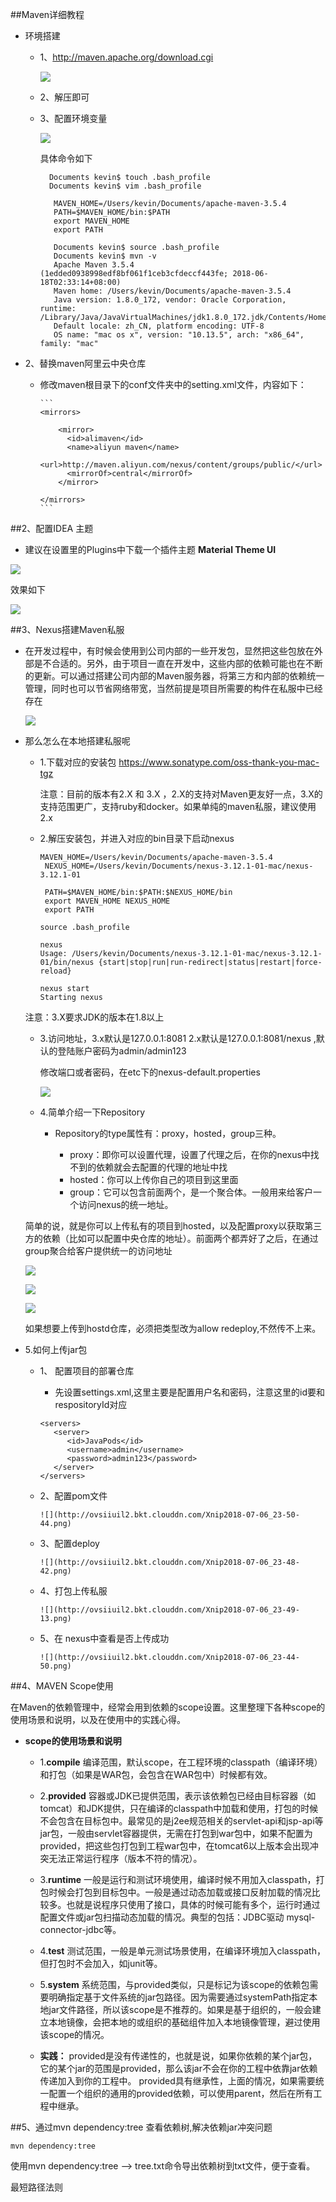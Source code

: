 ##Maven详细教程

- 环境搭建
  - 1、http://maven.apache.org/download.cgi 

     ![](http://ovsiiuil2.bkt.clouddn.com/Xnip2018-07-06_20-47-09.png)

  - 2、解压即可 

  - 3、配置环境变量
  
     ![](http://ovsiiuil2.bkt.clouddn.com/Xnip2018-07-06_20-57-51.png)
     
     具体命令如下
     
     ```
       Documents kevin$ touch .bash_profile
       Documents kevin$ vim .bash_profile 
    
        MAVEN_HOME=/Users/kevin/Documents/apache-maven-3.5.4
        PATH=$MAVEN_HOME/bin:$PATH
        export MAVEN_HOME
        export PATH
        
        Documents kevin$ source .bash_profile 
        Documents kevin$ mvn -v
        Apache Maven 3.5.4 (1edded0938998edf8bf061f1ceb3cfdeccf443fe; 2018-06-18T02:33:14+08:00)
        Maven home: /Users/kevin/Documents/apache-maven-3.5.4
        Java version: 1.8.0_172, vendor: Oracle Corporation, runtime: /Library/Java/JavaVirtualMachines/jdk1.8.0_172.jdk/Contents/Home/jre
        Default locale: zh_CN, platform encoding: UTF-8
        OS name: "mac os x", version: "10.13.5", arch: "x86_64", family: "mac"
     ```
- 2、替换maven阿里云中央仓库 

  - 修改maven根目录下的conf文件夹中的setting.xml文件，内容如下：
  
        ```
        <mirrors>
    
            <mirror>
              <id>alimaven</id>
              <name>aliyun maven</name>
              <url>http://maven.aliyun.com/nexus/content/groups/public/</url>
              <mirrorOf>central</mirrorOf>        
            </mirror>
    
        </mirrors>
        ```

##2、配置IDEA 主题

- 建议在设置里的Plugins中下载一个插件主题  **Material Theme UI**
 
 ![](http://ovsiiuil2.bkt.clouddn.com/Xnip2018-07-06_21-29-57.png)
 
 效果如下
 
 ![](http://ovsiiuil2.bkt.clouddn.com/Xnip2018-07-06_21-30-13.png)


##3、Nexus搭建Maven私服
- 在开发过程中，有时候会使用到公司内部的一些开发包，显然把这些包放在外部是不合适的。另外，由于项目一直在开发中，这些内部的依赖可能也在不断的更新。可以通过搭建公司内部的Maven服务器，将第三方和内部的依赖统一管理，同时也可以节省网络带宽，当然前提是项目所需要的构件在私服中已经存在

  
  ![](http://ovsiiuil2.bkt.clouddn.com/Xnip2018-07-06_21-35-32.png)

- 那么怎么在本地搭建私服呢
   
  -  1.下载对应的安装包
       https://www.sonatype.com/oss-thank-you-mac-tgz

      注意：目前的版本有2.X 和 3.X ，2.X的支持对Maven更友好一点，3.X的支持范围更广，支持ruby和docker。如果单纯的maven私服，建议使用2.x

  -  2.解压安装包，并进入对应的bin目录下启动nexus

       ```
       MAVEN_HOME=/Users/kevin/Documents/apache-maven-3.5.4
        NEXUS_HOME=/Users/kevin/Documents/nexus-3.12.1-01-mac/nexus-3.12.1-01
        
        PATH=$MAVEN_HOME/bin:$PATH:$NEXUS_HOME/bin
        export MAVEN_HOME NEXUS_HOME
        export PATH
       ```
       ```
       source .bash_profile 
       
       nexus
       Usage: /Users/kevin/Documents/nexus-3.12.1-01-mac/nexus-3.12.1-01/bin/nexus {start|stop|run|run-redirect|status|restart|force-reload}
       ```

      ```
      nexus start
      Starting nexus
      ```
    注意：3.X要求JDK的版本在1.8以上

  -  3.访问地址，3.x默认是127.0.0.1:8081 2.x默认是127.0.0.1:8081/nexus ,默认的登陆账户密码为admin/admin123
     
      修改端口或者密码，在etc下的nexus-default.properties
      
      ![](http://ovsiiuil2.bkt.clouddn.com/Xnip2018-07-06_22-32-04.png)

  -  4.简单介绍一下Repository
     - Repository的type属性有：proxy，hosted，group三种。
     
       - proxy：即你可以设置代理，设置了代理之后，在你的nexus中找不到的依赖就会去配置的代理的地址中找
       - hosted：你可以上传你自己的项目到这里面
       - group：它可以包含前面两个，是一个聚合体。一般用来给客户一个访问nexus的统一地址。
       
   简单的说，就是你可以上传私有的项目到hosted，以及配置proxy以获取第三方的依赖（比如可以配置中央仓库的地址）。前面两个都弄好了之后，在通过group聚合给客户提供统一的访问地址
   
     ![](http://ovsiiuil2.bkt.clouddn.com/Xnip2018-07-06_22-35-59.png)
     
     ![](http://ovsiiuil2.bkt.clouddn.com/Xnip2018-07-06_22-36-44.png)
     
     ![](http://ovsiiuil2.bkt.clouddn.com/Xnip2018-07-06_22-40-58.png)
     
     如果想要上传到hostd仓库，必须把类型改为allow redeploy,不然传不上来。

 - 5.如何上传jar包
 
    - 1、 配置项目的部署仓库

       - 先设置settings.xml,这里主要是配置用户名和密码，注意这里的id要和respositoryId对应

        ```
        <servers>
           <server>
              <id>JavaPods</id>
              <username>admin</username>
              <password>admin123</password>
           </server>
        </servers>
       ```

   - 2、配置pom文件
       
         ![](http://ovsiiuil2.bkt.clouddn.com/Xnip2018-07-06_23-50-44.png)
     
         
   - 3、配置deploy

         ![](http://ovsiiuil2.bkt.clouddn.com/Xnip2018-07-06_23-48-42.png)
         
   - 4、打包上传私服
   
         ![](http://ovsiiuil2.bkt.clouddn.com/Xnip2018-07-06_23-49-13.png)
         
   - 5、在 nexus中查看是否上传成功
      
         ![](http://ovsiiuil2.bkt.clouddn.com/Xnip2018-07-06_23-44-50.png)
 
   

##4、MAVEN Scope使用

在Maven的依赖管理中，经常会用到依赖的scope设置。这里整理下各种scope的使用场景和说明，以及在使用中的实践心得。
 
- **scope的使用场景和说明**

  - 1.**compile**
编译范围，默认scope，在工程环境的classpath（编译环境）和打包（如果是WAR包，会包含在WAR包中）时候都有效。
 
  - 2.**provided**
容器或JDK已提供范围，表示该依赖包已经由目标容器（如tomcat）和JDK提供，只在编译的classpath中加载和使用，打包的时候不会包含在目标包中。最常见的是j2ee规范相关的servlet-api和jsp-api等jar包，一般由servlet容器提供，无需在打包到war包中，如果不配置为provided，把这些包打包到工程war包中，在tomcat6以上版本会出现冲突无法正常运行程序（版本不符的情况）。
 
  - 3.**runtime**
一般是运行和测试环境使用，编译时候不用加入classpath，打包时候会打包到目标包中。一般是通过动态加载或接口反射加载的情况比较多。也就是说程序只使用了接口，具体的时候可能有多个，运行时通过配置文件或jar包扫描动态加载的情况。典型的包括：JDBC驱动 mysql-connector-jdbc等。
 
  - 4.**test**
测试范围，一般是单元测试场景使用，在编译环境加入classpath，但打包时不会加入，如junit等。
 
  - 5.**system**
系统范围，与provided类似，只是标记为该scope的依赖包需要明确指定基于文件系统的jar包路径。因为需要通过systemPath指定本地jar文件路径，所以该scope是不推荐的。如果是基于组织的，一般会建立本地镜像，会把本地的或组织的基础组件加入本地镜像管理，避过使用该scope的情况。
 
  -  **实践：**
provided是没有传递性的，也就是说，如果你依赖的某个jar包，它的某个jar的范围是provided，那么该jar不会在你的工程中依靠jar依赖传递加入到你的工程中。
provided具有继承性，上面的情况，如果需要统一配置一个组织的通用的provided依赖，可以使用parent，然后在所有工程中继承。

##5、通过mvn dependency:tree 查看依赖树,解决依赖jar冲突问题

```
mvn dependency:tree 
```

 使用mvn dependency:tree --> tree.txt命令导出依赖树到txt文件，便于查看。

 最短路径法则



